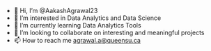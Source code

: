 - 👋 Hi, I’m @AakashAgrawal23
- 👀 I’m interested in Data Analytics and Data Science
- 🌱 I’m currently learning Data Analytics Tools
- 💞️ I’m looking to collaborate on interesting and meaningful projects
- 📫 How to reach me agrawal.a@queensu.ca

<!---
AakashAgrawal23/AakashAgrawal23 is a ✨ special ✨ repository because its `README.md` (this file) appears on your GitHub profile.
You can click the Preview link to take a look at your changes.
--->
